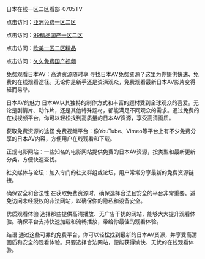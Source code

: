 日本在线一区二区看部-0705TV

点击访问：<a href="https://gsd-agv.pages.dev/">亚洲免费一区二区</a>

点击访问：<a href="https://vassv.pages.dev/">99精品国产一区二区</a>

点击访问：<a href="https://fdhf-454.pages.dev/">欧美一区二区精品</a>

点击访问：<a href="https://cfad.pages.dev/">久久免费国产视频</a>

免费观看日本AV：高清资源随时享
寻找日本AV免费资源？这里为你提供快速、免费的在线观看途径。无论你是新手还是资深观众，免费观看最新日本AV影片变得轻而易举。

日本AV的魅力
日本AV以其独特的制作方式和丰富的题材受到全球观众的喜爱。无论是剧情片、动作片，还是其他特殊题材，都能满足不同观众的需求。通过免费的在线视频平台，你可以轻松找到高质量的日本AV资源，享受高清画质。

获取免费资源的途径
免费视频平台：像YouTube、Vimeo等平台上有不少免费分享的日本AV内容，方便用户在线观看和下载。

正规电影网站：一些知名的电影网站提供免费的日本AV资源，按类型和最新更新分类，方便快速查找。

社交媒体与论坛：加入专门的社交群组或论坛，用户常常分享最新的免费资源链接。

确保安全和合法性
在获取免费资源时，确保选择合法且安全的平台非常重要。避免访问未经授权的非法网站，以确保你的隐私和设备安全。

优质观看体验
选择那些提供高清播放、无广告干扰的网站，能够大大提升观看体验。确保平台支持快速加载和流畅播放，带给你最佳的观看体验。

结语
通过这些可靠的免费平台，你可以轻松找到最新的日本AV资源，并享受高清画质和安全的观看体验。只要选择合法网站，便能获得愉快、无忧的在线观看体验。






<span style="display:none;">[Canonical link]( https://github.com/cc20250705/12125 ）</span>
